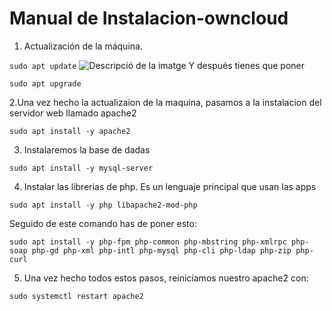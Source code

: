 # Manual de Instalacion-owncloud


1. Actualización de la máquina.

 ``
sudo apt update
``
<img src="imagen sudo apt update." alt="Descripció de la imatge">
Y después tienes que poner

``
sudo apt upgrade
``

2.Una vez hecho la actualizaion de la maquina, pasamos a la instalacion del servidor web llamado apache2

``
sudo apt install -y apache2
``

3. Instalaremos la base de dadas

``
sudo apt install -y mysql-server
``

4. Instalar las librerias de php. Es un lenguaje principal que usan las apps

``
sudo apt install -y php libapache2-mod-php
``

Seguido de este comando has de poner esto:

``
sudo apt install -y php-fpm php-common php-mbstring php-xmlrpc php-soap php-gd php-xml php-intl php-mysql php-cli php-ldap php-zip php-curl
``

5. Una vez hecho todos estos pasos, reiniciamos nuestro apache2 con:

``
sudo systemctl restart apache2
``
